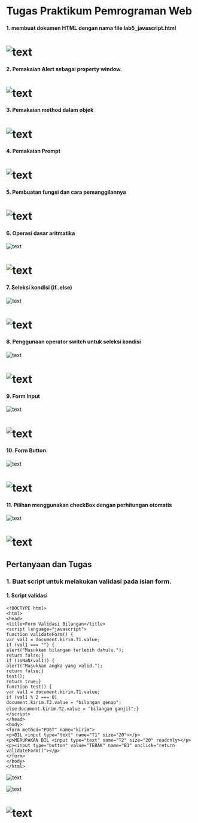# Tugas Praktikum Pemrograman Web

#### 1. membuat dokumen HTML dengan nama file lab5_javascript.html

# ![text](images/1.png)

#### 2. Pemakaian Alert sebagai property window.

# ![text](images/2.png)

#### 3. Pemakaian method dalam objek

# ![text](images/3.png)

#### 4. Pemakaian Prompt

# ![text](images/4.png)

#### 5. Pembuatan fungsi dan cara pemanggilannya

# ![text](images/5.png)

#### 6. Operasi dasar aritmatika

 ![text](images/6.png) 

# ![text](images/6,1.png) 

#### 7. Seleksi kondisi (if..else)

 ![text](images/7.png)

# ![text](images/7,1.png)

#### 8. Penggunaan operator switch untuk seleksi kondisi

 ![text](images/8.png)

# ![text](images/8,1.png)

#### 9. Form Input

 ![text](images/9.png)

# ![text](images/9,1.png)

#### 10. Form Button.

 ![text](images/10.png)

# ![text](images/10,1.png)

#### 11. Pilihan menggunakan checkBox dengan perhitungan otomatis

 ![text](images/11.png)

# ![text](images/11,1.png)



##  Pertanyaan dan Tugas
### 1. Buat script untuk melakukan validasi pada isian form.

#### 1. Script validasi

 `<!DOCTYPE html>`<br>
`<html>`<br>
`<head>`
    <br>`<title>Form Validasi Bilangan</title>`<br>
    `<script language="javascript">`<br>
        `function validateForm() {`<br>
            `var val1 = document.kirim.T1.value;`<br>
            `if (val1 === "") {`<br>
                `alert("Masukkan bilangan terlebih dahulu.");`<br>
                `return false;}`<br>
            `if (isNaN(val1)) {`<br>
                `alert("Masukkan angka yang valid.");`<br>
                `return false;}`<br>
            `test();`<br>
            `return true;}`<br>
        `function test() {`<br>
            `var val1 = document.kirim.T1.value;`<br>
            `if (val1 % 2 === 0)`<br>
                `document.kirim.T2.value = "bilangan genap";`<br>
            `else`
                `document.kirim.T2.value = "bilangan ganjil";}`<br>
    `</script>`<br>
`</head>`<br>
`<body>`<br>
    `<form method="POST" name="kirim">`<br>
        `<p>BIL <input type="text" name="T1" size="20"></p>`<br>
        `<p>MERUPAKAN BIL <input type="text" name="T2" size="20" readonly></p>`<br>
        `<p><input type="button" value="TEBAK" name="B1" onclick="return validateForm()"></p>`<br>
    `</form>`<br>
`</body>`<br>
`</html>`<br>

 ![text](images/13.png)

 ![text](images/12.png)

# ![text](images/12,1.png)

